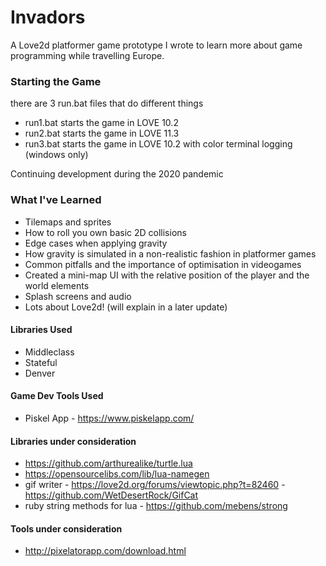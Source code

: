 # Invadors

A Love2d platformer game prototype I wrote to learn more about game programming while travelling Europe.

### Starting the Game

there are 3 run.bat files that do different things

- run1.bat starts the game in LOVE 10.2
- run2.bat starts the game in LOVE 11.3
- run3.bat starts the game in LOVE 10.2 with color terminal logging (windows only)

Continuing development during the 2020 pandemic

### What I've Learned

* Tilemaps and sprites
* How to roll you own basic 2D collisions
* Edge cases when applying gravity
* How gravity is simulated in a non-realistic fashion in platformer games
* Common pitfalls and the importance of optimisation in videogames
* Created a mini-map UI with the relative position of the player and the world elements
* Splash screens and audio
* Lots about Love2d! (will explain in a later update)

#### Libraries Used

- Middleclass
- Stateful
- Denver

#### Game Dev Tools Used

- Piskel App - https://www.piskelapp.com/

#### Libraries under consideration

- https://github.com/arthurealike/turtle.lua
- https://opensourcelibs.com/lib/lua-namegen
- gif writer - https://love2d.org/forums/viewtopic.php?t=82460 - https://github.com/WetDesertRock/GifCat
- ruby string methods for lua - https://github.com/mebens/strong

#### Tools under consideration

- http://pixelatorapp.com/download.html
